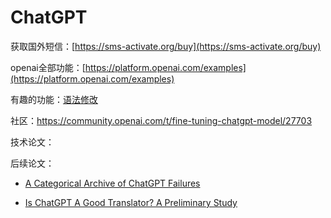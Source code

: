 # ChatGPT

获取国外短信：[https://sms-activate.org/buy](https://sms-activate.org/buy)

openai全部功能：[https://platform.openai.com/examples](https://platform.openai.com/examples)

有趣的功能：[语法修改](https://platform.openai.com/playground/p/default-grammar?model=text-davinci-003)

社区：https://community.openai.com/t/fine-tuning-chatgpt-model/27703

技术论文：

后续论文：
- [A Categorical Archive of ChatGPT Failures](https://arxiv.org/pdf/2302.03494.pdf)

- [Is ChatGPT A Good Translator? A Preliminary Study](https://arxiv.org/pdf/2301.08745.pdf)
